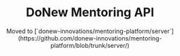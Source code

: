 <!--
	readme.md
	Tells you about the project.
-->

# <div align="center"> DoNew Mentoring API </div>

<div align="center"> Moved to [`donew-innovations/mentoring-platform/server`](https://github.com/donew-innovations/mentoring-platform/blob/trunk/server/) </div>
